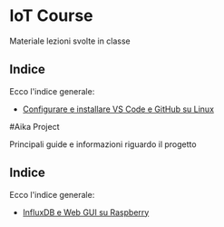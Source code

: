# IoT Course

Materiale lezioni svolte in classe

## Indice
Ecco l'indice generale:

- [Configurare e installare VS Code e GitHub su Linux](https://github.com/robertsLando/IoT_Course/tree/master/Lezione_19-04-18#installare-microsoft-vs-code-su-linux)


#Aika Project

Principali guide e informazioni riguardo il progetto

## Indice
Ecco l'indice generale:

- [InfluxDB e Web GUI su Raspberry](https://github.com/robertsLando/IoT_Course/blob/master/Aika_Project/InfluxDB_Raspberry.md#guida-installazione-influxdb-e-gui-su-raspberry-pi)